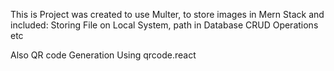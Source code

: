 This is Project was created to use Multer, to store images in Mern Stack and included:
Storing File on Local System, path in Database
CRUD Operations etc

Also QR code Generation Using qrcode.react
